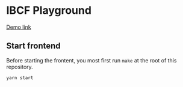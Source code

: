 # IBCF Playground

[Demo link](https://ibcf.dev.gke.papers.tech/)

## Start frontend

Before starting the frontent, you most first run `make` at the root of this repository.

```sh
yarn start
```
